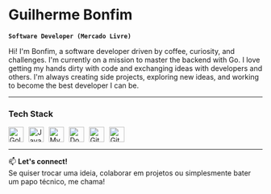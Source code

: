 # Guilherme Bonfim

**`Software Developer (Mercado Livre)`**

Hi! I'm Bonfim, a software developer driven by coffee, curiosity, and challenges. I'm currently on a mission to master the backend with Go. I love getting my hands dirty with code and exchanging ideas with developers and others. I'm always creating side projects, exploring new ideas, and working to become the best developer I can be.

---

### Tech Stack

<div style="display: flex; flex-wrap: wrap; gap: 10px;">

<img alt="Golang" width="30px" src="https://cdn.jsdelivr.net/gh/devicons/devicon/icons/go/go-original.svg" />
<img alt="Java" width="30px" src="https://cdn.jsdelivr.net/gh/devicons/devicon/icons/java/java-original.svg" />
<img alt="MySQL" width="30px" src="https://cdn.jsdelivr.net/gh/devicons/devicon/icons/mysql/mysql-original.svg" />
<img alt="Docker" width="30px" src="https://cdn.jsdelivr.net/gh/devicons/devicon/icons/docker/docker-original.svg" />
<img alt="Git" width="30px" src="https://cdn.jsdelivr.net/gh/devicons/devicon/icons/git/git-original.svg" />
<img alt="GitHub" width="30px" src="https://cdn.jsdelivr.net/gh/devicons/devicon/icons/github/github-original.svg" />

</div>

---

📫 **Let's connect!**  
Se quiser trocar uma ideia, colaborar em projetos ou simplesmente bater um papo técnico, me chama!



